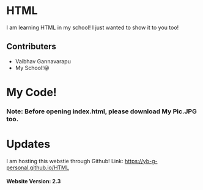 # HTML
I am learning HTML in my school! I just wanted to show it to you too!
## Contributers
* Vaibhav Gannavarapu
* My School!😜
# My Code!
### Note: Before opening index.html, please download My Pic.JPG too.
# Updates
I am hosting this webstie through Github! Link: https://yb-g-personal.github.io/HTML
#### Website Version: 2.3
